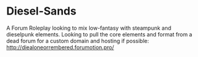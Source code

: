 # Diesel-Sands
A Forum Roleplay looking to mix low-fantasy with steampunk and dieselpunk elements. 
Looking to pull the core elements and format from a dead forum for a custom domain and hosting if possible: http://diealoneorrembered.forumotion.pro/
